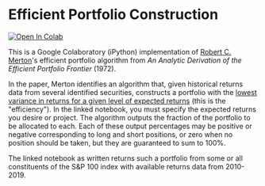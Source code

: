 # Efficient Portfolio Construction

[![Open In Colab](https://colab.research.google.com/assets/colab-badge.svg)](https://colab.research.google.com/drive/1SLOCZVNzx8zMBftkt5v8KA3CwtHMlguU?usp=sharing)

This is a Google Colaboratory (iPython) implementation of [Robert C. Merton](https://en.wikipedia.org/wiki/Robert_C._Merton)'s efficient portfolio algorithm from *An Analytic Derivation of the Efficient Portfolio Frontier* (1972).

In the paper, Merton identifies an algorithm that, given historical returns data from several identified securities, constructs a portfolio with the <ins>lowest variance in returns for a given level of expected returns</ins> (this is the "efficiency"). In the linked notebook, you must specify the expected returns you desire or project. The algorithm outputs the fraction of the portfolio to be allocated to each. Each of these output percentages may be positive or negative corresponding to long and short positions, or zero when no position should be taken, but they are guaranteed to sum to 100%.

The linked notebook as written returns such a portfolio from some or all constituents of the S&P 100 index with available returns data from 2010-2019.
